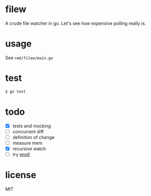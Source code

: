 # filew
A crude file watcher in go. Let's see how expensive polling really is.

# usage
See `cmd/filew/main.go`

# test
```bash
$ go test
```

# todo
- [x] tests and mocking
- [ ] concurrent diff
- [ ] definition of change
- [ ] measure mem
- [x] recursive watch
- [ ] try [epoll](https://golang.org/pkg/syscall/#EpollCreate)

# license
MIT
